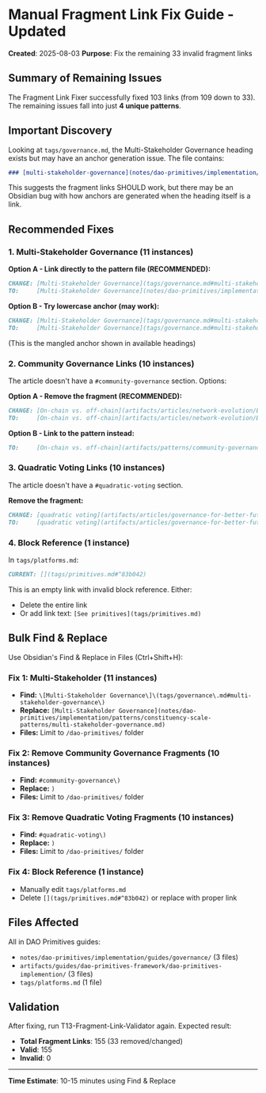 # Manual Fragment Link Fix Guide - Updated

**Created**: 2025-08-03
**Purpose**: Fix the remaining 33 invalid fragment links

## Summary of Remaining Issues

The Fragment Link Fixer successfully fixed 103 links (from 109 down to 33). The remaining issues fall into just **4 unique patterns**.

## Important Discovery

Looking at `tags/governance.md`, the Multi-Stakeholder Governance heading exists but may have an anchor generation issue. The file contains:

```markdown
### [multi-stakeholder-governance](notes/dao-primitives/implementation/patterns/constituency-scale-patterns/multi-stakeholder-governance.md)
```

This suggests the fragment links SHOULD work, but there may be an Obsidian bug with how anchors are generated when the heading itself is a link.

## Recommended Fixes

### 1. Multi-Stakeholder Governance (11 instances)

**Option A - Link directly to the pattern file (RECOMMENDED):**
```markdown
CHANGE: [Multi-Stakeholder Governance](tags/governance.md#multi-stakeholder-governance)
TO:     [Multi-Stakeholder Governance](notes/dao-primitives/implementation/patterns/constituency-scale-patterns/multi-stakeholder-governance.md)
```

**Option B - Try lowercase anchor (may work):**
```markdown
CHANGE: [Multi-Stakeholder Governance](tags/governance.md#multi-stakeholder-governance)
TO:     [Multi-Stakeholder Governance](tags/governance.md#multi-stakeholder-governancenotesdao-primitivesimplementationpatternsconstituency-scale-patternsmulti-stakeholder-governancemd)
```
(This is the mangled anchor shown in available headings)

### 2. Community Governance Links (10 instances)

The article doesn't have a `#community-governance` section. Options:

**Option A - Remove the fragment (RECOMMENDED):**
```markdown
CHANGE: [On-chain vs. off-chain](artifacts/articles/network-evolution/Building DAOs as scalable networks.md#community-governance)
TO:     [On-chain vs. off-chain](artifacts/articles/network-evolution/Building DAOs as scalable networks.md)
```

**Option B - Link to the pattern instead:**
```markdown
TO:     [On-chain vs. off-chain](artifacts/patterns/community-governance.md)
```

### 3. Quadratic Voting Links (10 instances)

The article doesn't have a `#quadratic-voting` section.

**Remove the fragment:**
```markdown
CHANGE: [quadratic voting](artifacts/articles/governance-for-better-futures/Governance for better futures - Meta-governance.md#quadratic-voting)
TO:     [quadratic voting](artifacts/articles/governance-for-better-futures/Governance for better futures - Meta-governance.md)
```

### 4. Block Reference (1 instance)

In `tags/platforms.md`:
```markdown
CURRENT: [](tags/primitives.md#^83b042)
```

This is an empty link with invalid block reference. Either:
- Delete the entire link
- Or add link text: `[See primitives](tags/primitives.md)`

## Bulk Find & Replace

Use Obsidian's Find & Replace in Files (Ctrl+Shift+H):

### Fix 1: Multi-Stakeholder (11 instances)
- **Find:** `\[Multi-Stakeholder Governance\]\(tags/governance\.md#multi-stakeholder-governance\)`
- **Replace:** `[Multi-Stakeholder Governance](notes/dao-primitives/implementation/patterns/constituency-scale-patterns/multi-stakeholder-governance.md)`
- **Files:** Limit to `/dao-primitives/` folder

### Fix 2: Remove Community Governance Fragments (10 instances)
- **Find:** `#community-governance\)`
- **Replace:** `)`
- **Files:** Limit to `/dao-primitives/` folder

### Fix 3: Remove Quadratic Voting Fragments (10 instances)
- **Find:** `#quadratic-voting\)`
- **Replace:** `)`
- **Files:** Limit to `/dao-primitives/` folder

### Fix 4: Block Reference (1 instance)
- Manually edit `tags/platforms.md`
- Delete `[](tags/primitives.md#^83b042)` or replace with proper link

## Files Affected

All in DAO Primitives guides:
- `notes/dao-primitives/implementation/guides/governance/` (3 files)
- `artifacts/guides/dao-primitives-framework/dao-primitives-implemention/` (3 files)
- `tags/platforms.md` (1 file)

## Validation

After fixing, run T13-Fragment-Link-Validator again. Expected result:
- **Total Fragment Links**: 155 (33 removed/changed)
- **Valid**: 155
- **Invalid**: 0

---

**Time Estimate**: 10-15 minutes using Find & Replace